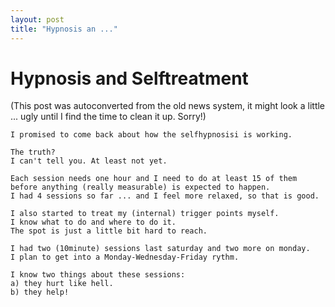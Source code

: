 ```yaml
---
layout: post
title: "Hypnosis an ..."
---
```

<h1>Hypnosis and Selftreatment</h1>
(This post was autoconverted from the old news system,
it might look a little ... ugly until I find the time
to clean it up.
Sorry!)

    I promised to come back about how the selfhypnosisi is working.
    
    The truth?
    I can't tell you. At least not yet.
    
    Each session needs one hour and I need to do at least 15 of them before anything (really measurable) is expected to happen.
    I had 4 sessions so far ... and I feel more relaxed, so that is good.
    
    I also started to treat my (internal) trigger points myself.
    I know what to do and where to do it.
    The spot is just a little bit hard to reach.
    
    I had two (10minute) sessions last saturday and two more on monday.
    I plan to get into a Monday-Wednesday-Friday rythm.
    
    I know two things about these sessions:
    a) they hurt like hell.
    b) they help!
    

